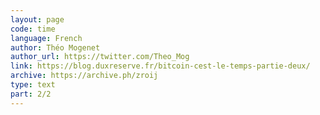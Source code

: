 ```yaml
---
layout: page
code: time
language: French
author: Théo Mogenet
author_url: https://twitter.com/Theo_Mog
link: https://blog.duxreserve.fr/bitcoin-cest-le-temps-partie-deux/
archive: https://archive.ph/zroij
type: text
part: 2/2
---
```

